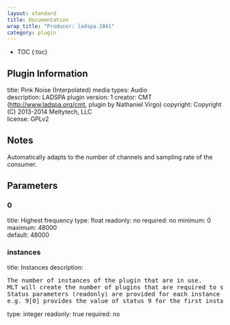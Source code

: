 ```yaml
---
layout: standard
title: Documentation
wrap_title: "Producer: ladspa.1841"
category: plugin
---
```

* TOC
{:toc}

## Plugin Information

title: Pink Noise (Interpolated)
media types:
Audio  
description: LADSPA plugin
version: 1
creator: CMT (http://www.ladspa.org/cmt, plugin by Nathaniel Virgo)
copyright: Copyright (C) 2013-2014 Meltytech, LLC  
license: GPLv2  

## Notes

Automatically adapts to the number of channels and sampling rate of the consumer.

## Parameters

### 0

title: Highest frequency  type: float
readonly: no
required: no
minimum: 0  
maximum: 48000  
default: 48000  

### instances

title: Instances  description:
<pre>
The number of instances of the plugin that are in use.
MLT will create the number of plugins that are required to support the number of audio channels.
Status parameters (readonly) are provided for each instance and are accessed by specifying the instance number after the identifier (starting at zero).
e.g. 9[0] provides the value of status 9 for the first instance.
</pre>
type: integer
readonly: true
required: no

